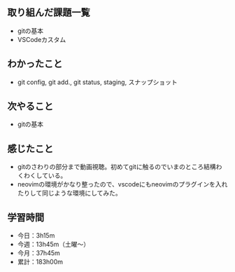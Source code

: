  ## 取り組んだ課題一覧
- gitの基本
- VSCodeカスタム
## わかったこと
- git config, git add.,  git status, staging, スナップショット
## 次やること
- gitの基本
## 感じたこと
- gitのさわりの部分まで動画視聴。初めてgitに触るのでいまのところ結構わくわくしている。
- neovimの環境がかなり整ったので、vscodeにもneovimのプラグインを入れたりして同じような環境にしてみた。    
## 学習時間
- 今日：3h15m
- 今週：13h45m（土曜〜）
- 今月：37h45m
- 累計：183h00m
